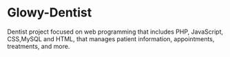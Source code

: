 # Glowy-Dentist
 Dentist project focused on web programming that includes PHP, JavaScript, CSS,MySQL and HTML, that manages patient information, appointments, treatments, and more. 
